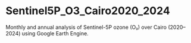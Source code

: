 # Sentinel5P_O3_Cairo2020_2024
Monthly and annual analysis of Sentinel-5P ozone (O₃) over Cairo (2020–2024) using Google Earth Engine.
